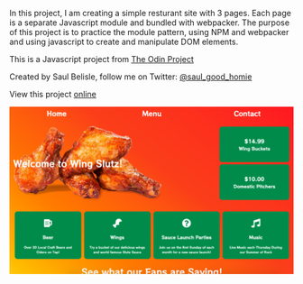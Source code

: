In this project, I am creating a simple resturant site with 3 pages. Each page is a separate Javascript module and bundled with webpacker. The purpose of this project is to practice the module pattern, using NPM and webpacker and using javascript to create and manipulate DOM elements.

This is a Javascript project from [The Odin Project](https://www.theodinproject.com/courses/javascript/lessons/restaurant-page)

Created by Saul Belisle, follow me on Twitter: [@saul_good_homie](https://twitter.com/saul_good_homie)

View this project [online]()

![Screenshot of finished webpage](/dist/media/final-screenshot.png?raw=true)

